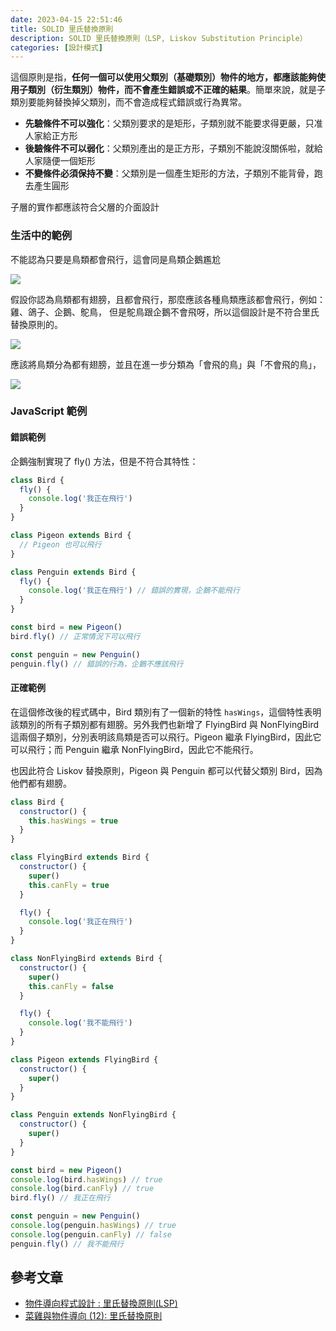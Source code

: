 ```yaml
---
date: 2023-04-15 22:51:46
title: SOLID 里氏替換原則
description: SOLID 里氏替換原則（LSP, Liskov Substitution Principle）
categories: [設計模式]
---
```


這個原則是指，**任何一個可以使用父類別（基礎類別）物件的地方，都應該能夠使用子類別（衍生類別）物件，而不會產生錯誤或不正確的結果**。簡單來說，就是子類別要能夠替換掉父類別，而不會造成程式錯誤或行為異常。

- **先驗條件不可以強化**：父類別要求的是矩形，子類別就不能要求得更嚴，只准人家給正方形
- **後驗條件不可以弱化**：父類別產出的是正方形，子類別不能說沒關係啦，就給人家隨便一個矩形
- **不變條件必須保持不變**：父類別是一個產生矩形的方法，子類別不能背骨，跑去產生圓形

子層的實作都應該符合父層的介面設計

### 生活中的範例

不能認為只要是鳥類都會飛行，這會同是鳥類企鵝尷尬

![](https://i.imgur.com/MCpBzsu.png)

假設你認為鳥類都有翅膀，且都會飛行，那麼應該各種鳥類應該都會飛行，例如：雞、鴿子、企鵝、鴕鳥，
但是鴕鳥跟企鵝不會飛呀，所以這個設計是不符合里氏替換原則的。

![](https://i.imgur.com/m6iV8AK.png)

應該將鳥類分為都有翅膀，並且在進一步分類為「會飛的鳥」與「不會飛的鳥」，

![](https://i.imgur.com/OnySEOF.png)

### JavaScript 範例

#### 錯誤範例

企鵝強制實現了 fly() 方法，但是不符合其特性：

```js
class Bird {
  fly() {
    console.log('我正在飛行')
  }
}

class Pigeon extends Bird {
  // Pigeon 也可以飛行
}

class Penguin extends Bird {
  fly() {
    console.log('我正在飛行') // 錯誤的實現，企鵝不能飛行
  }
}

const bird = new Pigeon()
bird.fly() // 正常情況下可以飛行

const penguin = new Penguin()
penguin.fly() // 錯誤的行為，企鵝不應該飛行
```

#### 正確範例

在這個修改後的程式碼中，Bird 類別有了一個新的特性 `hasWings`，這個特性表明該類別的所有子類別都有翅膀。另外我們也新增了 FlyingBird 與 NonFlyingBird 這兩個子類別，分別表明該鳥類是否可以飛行。Pigeon 繼承 FlyingBird，因此它可以飛行；而 Penguin 繼承 NonFlyingBird，因此它不能飛行。

也因此符合 Liskov 替換原則，Pigeon 與 Penguin 都可以代替父類別 Bird，因為他們都有翅膀。

```js
class Bird {
  constructor() {
    this.hasWings = true
  }
}

class FlyingBird extends Bird {
  constructor() {
    super()
    this.canFly = true
  }

  fly() {
    console.log('我正在飛行')
  }
}

class NonFlyingBird extends Bird {
  constructor() {
    super()
    this.canFly = false
  }

  fly() {
    console.log('我不能飛行')
  }
}

class Pigeon extends FlyingBird {
  constructor() {
    super()
  }
}

class Penguin extends NonFlyingBird {
  constructor() {
    super()
  }
}

const bird = new Pigeon()
console.log(bird.hasWings) // true
console.log(bird.canFly) // true
bird.fly() // 我正在飛行

const penguin = new Penguin()
console.log(penguin.hasWings) // true
console.log(penguin.canFly) // false
penguin.fly() // 我不能飛行
```

## 參考文章

- [物件導向程式設計 : 里氏替換原則(LSP)](https://ithelp.ithome.com.tw/articles/10212037)
- [菜雞與物件導向 (12): 里氏替換原則](https://igouist.github.io/post/2020/11/oo-12-liskov-substitution-principle/)
